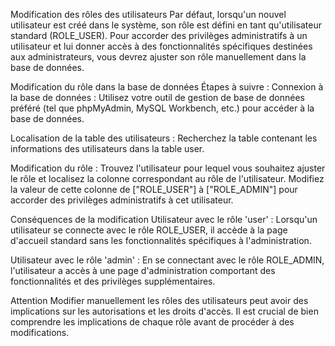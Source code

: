 Modification des rôles des utilisateurs
Par défaut, lorsqu'un nouvel utilisateur est créé dans le système, son rôle est défini en tant qu'utilisateur standard (ROLE_USER). Pour accorder des privilèges administratifs à un utilisateur et lui donner accès à des fonctionnalités spécifiques destinées aux administrateurs, vous devrez ajuster son rôle manuellement dans la base de données.

Modification du rôle dans la base de données
Étapes à suivre :
Connexion à la base de données :
Utilisez votre outil de gestion de base de données préféré (tel que phpMyAdmin, MySQL Workbench, etc.) pour accéder à la base de données.

Localisation de la table des utilisateurs :
Recherchez la table contenant les informations des utilisateurs dans la table user. 

Modification du rôle :
Trouvez l'utilisateur pour lequel vous souhaitez ajuster le rôle et localisez la colonne correspondant au rôle de l'utilisateur. Modifiez la valeur de cette colonne de ["ROLE_USER"] à ["ROLE_ADMIN"] pour accorder des privilèges administratifs à cet utilisateur.

Conséquences de la modification
Utilisateur avec le rôle 'user' :
Lorsqu'un utilisateur se connecte avec le rôle ROLE_USER, il accède à la page d'accueil standard sans les fonctionnalités spécifiques à l'administration.

Utilisateur avec le rôle 'admin' :
En se connectant avec le rôle ROLE_ADMIN, l'utilisateur a accès à une page d'administration comportant des fonctionnalités et des privilèges supplémentaires.

Attention
Modifier manuellement les rôles des utilisateurs peut avoir des implications sur les autorisations et les droits d'accès. Il est crucial de bien comprendre les implications de chaque rôle avant de procéder à des modifications.